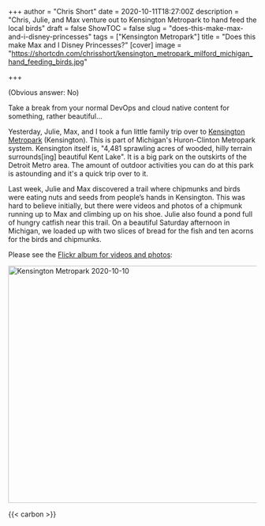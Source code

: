 +++
author = "Chris Short"
date = 2020-10-11T18:27:00Z
description = "Chris, Julie, and Max venture out to Kensington Metropark to hand feed the local birds"
draft = false
ShowTOC = false
slug = "does-this-make-max-and-i-disney-princesses"
tags = ["Kensington Metropark"]
title = "Does this make Max and I Disney Princesses?"
[cover]
image = "https://shortcdn.com/chrisshort/kensington_metropark_milford_michigan_hand_feeding_birds.jpg"

+++

(Obvious answer: No)

Take a break from your normal DevOps and cloud native content for something, rather beautiful...

Yesterday, Julie, Max, and I took a fun little family trip over to [Kensington Metropark](https://www.metroparks.com/parks/kensington-metropark/) (Kensington). This is part of Michigan's Huron-Clinton Metropark system. Kensington itself is, "4,481 sprawling acres of wooded, hilly terrain surrounds[ing] beautiful Kent Lake". It is a big park on the outskirts of the Detroit Metro area. The amount of outdoor activities you can do at this park is astounding and it's a quick trip over to it.

Last week, Julie and Max discovered a trail where chipmunks and birds were eating nuts and seeds from people’s hands in Kensington. This was hard to believe initially, but there were videos and photos of a chipmunk running up to Max and climbing up on his shoe. Julie also found a pond full of hungry catfish near this trail. On a beautiful Saturday afternoon in Michigan, we loaded up with two slices of bread for the fish and ten acorns for the birds and chipmunks.

Please see the [Flickr album for videos and photos](https://flic.kr/s/aHBqjABNAu):

<a data-flickr-embed="true" href="https://www.flickr.com/photos/chris-short/albums/72177720307896736" title="Kensington Metropark 2020-10-10"><img src="https://live.staticflickr.com/65535/52858709230_ab3d81c433.jpg" width="640" height="480" alt="Kensington Metropark 2020-10-10"/></a><script async src="//embedr.flickr.com/assets/client-code.js" charset="utf-8"></script>

{{< carbon >}}
